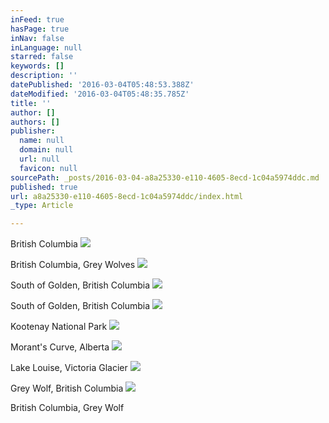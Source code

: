 ```yaml
---
inFeed: true
hasPage: true
inNav: false
inLanguage: null
starred: false
keywords: []
description: ''
datePublished: '2016-03-04T05:48:53.388Z'
dateModified: '2016-03-04T05:48:35.785Z'
title: ''
author: []
authors: []
publisher:
  name: null
  domain: null
  url: null
  favicon: null
sourcePath: _posts/2016-03-04-a8a25330-e110-4605-8ecd-1c04a5974ddc.md
published: true
url: a8a25330-e110-4605-8ecd-1c04a5974ddc/index.html
_type: Article

---
```

British Columbia
![](https://the-grid-user-content.s3-us-west-2.amazonaws.com/ad33a55b-ac5c-4b30-93d0-21ddf3e0c617.jpg)

British Columbia, Grey Wolves
![](https://the-grid-user-content.s3-us-west-2.amazonaws.com/bc8bbf5a-74e8-44c3-8f8d-d097370b5143.jpg)

South of Golden, British Columbia
![](https://the-grid-user-content.s3-us-west-2.amazonaws.com/f10f5429-122e-4286-8697-8f32ecb6ea3a.jpg)

South of Golden, British Columbia
![](https://the-grid-user-content.s3-us-west-2.amazonaws.com/bc8b78f9-df8d-412b-bf9e-3463fb245351.jpg)

Kootenay National Park
![](https://the-grid-user-content.s3-us-west-2.amazonaws.com/63d59dc0-04f1-4d95-9348-e21f88e5033f.jpg)

Morant's Curve, Alberta
![](https://the-grid-user-content.s3-us-west-2.amazonaws.com/86cf6fd5-59c3-409b-affc-3f13ff0ab6d7.jpg)

Lake Louise, Victoria Glacier
![](https://the-grid-user-content.s3-us-west-2.amazonaws.com/6e1d7059-de34-4f14-bb29-45081de259c3.jpg)

Grey Wolf, British Columbia
![](https://the-grid-user-content.s3-us-west-2.amazonaws.com/81efc3a8-7c0a-45c3-97f3-7142df8d18e1.jpg)

British Columbia, Grey Wolf